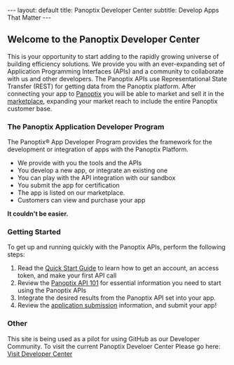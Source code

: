 --- layout: default title: Panoptix Developer Center subtitle: Develop Apps That Matter --- 

## Welcome to the Panoptix Developer Center
This is your opportunity to start adding to the rapidly growing universe of building efficiency solutions. We provide you with an ever-expanding set of Application Programming Interfaces (APIs) and a community to collaborate with us and other developers. The Panoptix APIs use Representational State Transfer (REST) for getting data from the Panoptix platform. After connecting your app to [Panoptix](https://www.panoptix.com) you will be able to market and sell it in the [marketplace](https://whatspossible.johnsoncontrols.com/community/panoptix/apps), expanding your market reach to include the entire Panoptix customer base.

### The Panoptix Application Developer Program
The Panoptix® App Developer Program provides the framework for the development or integration of apps with the Panoptix Platform.

* We provide with you the tools and the APIs
* You develop a new app, or integrate an existing one
* You can play with the API integration with our sandbox
* You submit the app for certification
* The app is listed on our marketplace. 
* Customers can view and purchase your app

**It couldn't be easier.**

### Getting Started
To get up and running quickly with the Panoptix APIs, perform the following steps:
 
1. Read the [Quick Start Guide](quickstartguide.html) to learn how to get an account, an access token, and make your first API call
2. Review the [Panoptix API 101](API101.html) for essential information you need to start using the Panoptix APIs
3. Integrate the desired results from the Panoptix API set into your app.
4. Review the [application submission](appsubmision.html) information, and submit your app!

### Other
This site is being used as a pilot for using GitHub as our Developer Community. To visit the current Panoptix Develoer Center Please go here: [Visit Developer Center](https://developer.panoptix.com)

